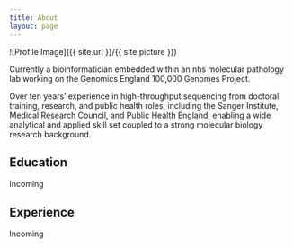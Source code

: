 ```yaml
---
title: About
layout: page
---
```

![Profile Image]({{ site.url }}/{{ site.picture }})

Currently a bioinformatician embedded within an nhs molecular pathology lab working on the Genomics England 100,000 Genomes Project.

Over ten years’ experience in high-throughput sequencing from doctoral training, research, and public health roles, including the Sanger Institute, Medical Research Council, and Public Health England, enabling a wide analytical and applied skill set coupled to a strong molecular biology research background.

## Education 
Incoming

## Experience
Incoming
